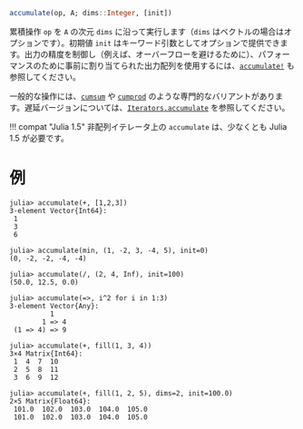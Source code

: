 ```julia
accumulate(op, A; dims::Integer, [init])
```

累積操作 `op` を `A` の次元 `dims` に沿って実行します（`dims` はベクトルの場合はオプションです）。初期値 `init` はキーワード引数としてオプションで提供できます。出力の精度を制御し（例えば、オーバーフローを避けるために）、パフォーマンスのために事前に割り当てられた出力配列を使用するには、[`accumulate!`](@ref) も参照してください。

一般的な操作には、[`cumsum`](@ref) や [`cumprod`](@ref) のような専門的なバリアントがあります。遅延バージョンについては、[`Iterators.accumulate`](@ref) を参照してください。

!!! compat "Julia 1.5"
    非配列イテレータ上の `accumulate` は、少なくとも Julia 1.5 が必要です。


# 例

```jldoctest
julia> accumulate(+, [1,2,3])
3-element Vector{Int64}:
 1
 3
 6

julia> accumulate(min, (1, -2, 3, -4, 5), init=0)
(0, -2, -2, -4, -4)

julia> accumulate(/, (2, 4, Inf), init=100)
(50.0, 12.5, 0.0)

julia> accumulate(=>, i^2 for i in 1:3)
3-element Vector{Any}:
          1
        1 => 4
 (1 => 4) => 9

julia> accumulate(+, fill(1, 3, 4))
3×4 Matrix{Int64}:
 1  4  7  10
 2  5  8  11
 3  6  9  12

julia> accumulate(+, fill(1, 2, 5), dims=2, init=100.0)
2×5 Matrix{Float64}:
 101.0  102.0  103.0  104.0  105.0
 101.0  102.0  103.0  104.0  105.0
```
